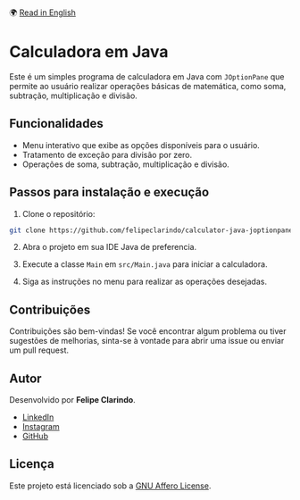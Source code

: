 🌍 [Read in English](README.pt-BR.md)

# Calculadora em Java

Este é um simples programa de calculadora em Java com `JOptionPane` que permite ao usuário realizar operações básicas de matemática, como soma, subtração, multiplicação e divisão.

## Funcionalidades

- Menu interativo que exibe as opções disponíveis para o usuário.
- Tratamento de exceção para divisão por zero.
- Operações de soma, subtração, multiplicação e divisão.

## Passos para instalação e execução

1. Clone o repositório:

```bash
git clone https://github.com/felipeclarindo/calculator-java-joptionpane.git
```

2. Abra o projeto em sua IDE Java de preferencia.

3. Execute a classe `Main` em `src/Main.java` para iniciar a calculadora.

4. Siga as instruções no menu para realizar as operações desejadas.

## Contribuições

Contribuições são bem-vindas! Se você encontrar algum problema ou tiver sugestões de melhorias, sinta-se à vontade para abrir uma issue ou enviar um pull request.

## Autor

Desenvolvido por **Felipe Clarindo**.

- [LinkedIn](https://www.linkedin.com/in/felipeclarindo)
- [Instagram](https://www.instagram.com/lipethecoder)
- [GitHub](https://github.com/felipeclarindo)

## Licença

Este projeto está licenciado sob a [GNU Affero License](https://www.gnu.org/licenses/agpl-3.0.html).

